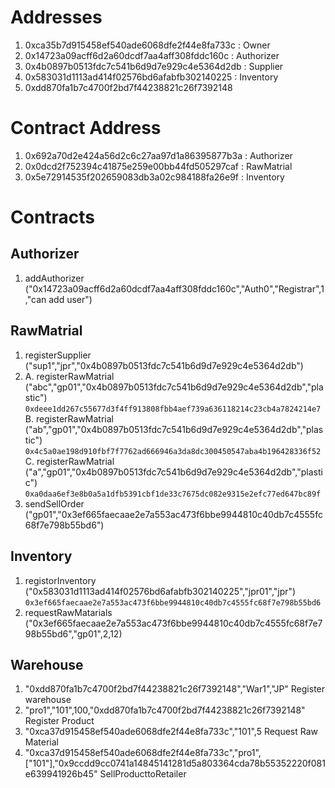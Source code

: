 # Addresses
1. 0xca35b7d915458ef540ade6068dfe2f44e8fa733c   :   Owner
2. 0x14723a09acff6d2a60dcdf7aa4aff308fddc160c   :   Authorizer
3. 0x4b0897b0513fdc7c541b6d9d7e929c4e5364d2db   :   Supplier
4. 0x583031d1113ad414f02576bd6afabfb302140225   :   Inventory
5. 0xdd870fa1b7c4700f2bd7f44238821c26f7392148


# Contract Address
1. 0x692a70d2e424a56d2c6c27aa97d1a86395877b3a   :   Authorizer
2. 0x0dcd2f752394c41875e259e00bb44fd505297caf   :   RawMatrial
3. 0x5e72914535f202659083db3a02c984188fa26e9f   :   Inventory

# Contracts
## Authorizer
1. addAuthorizer ("0x14723a09acff6d2a60dcdf7aa4aff308fddc160c","Auth0","Registrar",1,"can add user")


## RawMatrial
1. registerSupplier ("sup1","jpr","0x4b0897b0513fdc7c541b6d9d7e929c4e5364d2db")
2.  A. registerRawMatrial ("abc","gp01","0x4b0897b0513fdc7c541b6d9d7e929c4e5364d2db","plastic")
        `0xdeee1dd267c55677d3f4ff913808fbb4aef739a636118214c23cb4a7824214e7`
    B. registerRawMatrial ("ab","gp01","0x4b0897b0513fdc7c541b6d9d7e929c4e5364d2db","plastic")
        `0x4c5a0ae198d910fbf7f7762ad666946a3da8dc300450547aba4b196428336f52`
    C. registerRawMatrial ("a","gp01","0x4b0897b0513fdc7c541b6d9d7e929c4e5364d2db","plastic")
        `0xa0daa6ef3e8b0a5a1dfb5391cbf1de33c7675dc082e9315e2efc77ed647bc89f`
3. sendSellOrder ("gp01","0x3ef665faecaae2e7a553ac473f6bbe9944810c40db7c4555fc68f7e798b55bd6")

## Inventory
1. registorInventory ("0x583031d1113ad414f02576bd6afabfb302140225","jpr01","jpr")
        `0x3ef665faecaae2e7a553ac473f6bbe9944810c40db7c4555fc68f7e798b55bd6`
2. requestRawMatarials ("0x3ef665faecaae2e7a553ac473f6bbe9944810c40db7c4555fc68f7e798b55bd6","gp01",2,12)


## Warehouse
1. "0xdd870fa1b7c4700f2bd7f44238821c26f7392148","War1","JP"     Register warehouse
2. "pro1","101",100,"0xdd870fa1b7c4700f2bd7f44238821c26f7392148"    Register Product
3. "0xca37d915458ef540ade6068dfe2f44e8fa733c","101",5      Request Raw Material 
4. "0xca37d915458ef540ade6068dfe2f44e8fa733c","pro1",["101"],"0x9ccdd9cc0741a14845141281d5a803364cda78b55352220f081e639941926b45" SellProducttoRetailer 
